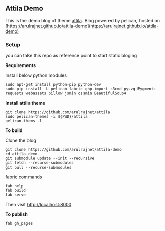 Attila Demo
----------------

This is the demo blog of theme [attila](https://github.com/arulrajnet/attila). Blog powered by pelican, hosted on [https://arulrajnet.github.io/attila-demo](https://arulrajnet.github.io/attila-demo)


### Setup

you can take this repo as reference point to start static bloging

**Requirements**

Install below python modules

    sudo apt-get install python-pip python-dev
    sudo pip install -U pelican fabric ghp-import s3cmd pysvg Pygments requests webassets pillow jsmin cssmin BeautifulSoup4 

**Install attila theme**

    git clone https://github.com/arulrajnet/attila
    sudo pelican-themes -i ${PWD}/attila
    pelican-thems -l

**To build**

Clone the blog

    git clone https://github.com/arulrajnet/attila-demo
    cd attila-demo
    git submodule update --init --recursive
    git fetch --recurse-submodules
    git pull --recurse-submodules

fabric commands

    fab help
    fab build
    fab serve

Then visit [http://localhost:8000](http://localhost:8000)

**To publish**

    fab gh_pages
